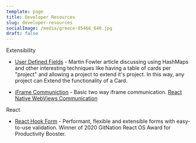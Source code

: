 ```yaml
---
template: page
title: Developer Resources
slug: developer-resources
socialImage: /media/greece-85466_640.jpg
draft: false
---
```


Extensibility

* [User Defined Fields](https://martinfowler.com/bliki/UserDefinedField.html) - Martin Fowler article discussing using HashMaps and other interesting techniques like having a table of cards per "project" and allowing a project to extend it's project.  In this way, any project can Extend the functionality of a Card.

* [iFrame Communiction](http://pbojinov.github.io/iframe-communication/) - Basic two way iframe communication.  [React Native WebViews Communication](https://precor.github.io/web-api-bridge/)

React

* [React Hook Form](https://react-hook-form.com/) - Performant, flexible and extensible forms with easy-to-use validation.  Winner of 2020 GitNation React OS Award for Productivity Booster.


